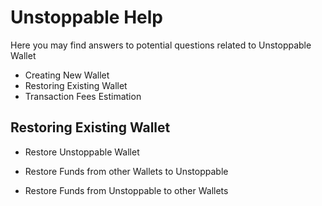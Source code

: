 
# Unstoppable Help

 Here you may find answers to potential questions related to Unstoppable Wallet


- Creating New Wallet 
- Restoring Existing Wallet
- Transaction Fees Estimation



 ## Restoring Existing Wallet

 - Restore Unstoppable Wallet

 - Restore Funds from other Wallets to Unstoppable

 - Restore Funds from Unstoppable to other Wallets

